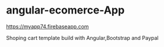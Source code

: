 # angular-ecomerce-App
https://myapp74.firebaseapp.com

Shoping cart template build with Angular,Bootstrap and Paypal
